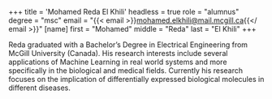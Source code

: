 +++
title = 'Mohamed Reda El Khili'
headless = true
role = "alumnus"
degree = "msc"
email = "{{< email >}}mohamed.elkhili@mail.mcgill.ca{{</ email >}}"
[name]
    first = "Mohamed"
    middle = "Reda"
    last = "El Khili"
+++

Reda graduated with a Bachelor’s Degree in Electrical Engineering from McGill University (Canada). His research interests include several applications of Machine Learning in real world systems and more specifically in the biological and medical fields. Currently his research focuses on the implication of differentially expressed biological molecules in different diseases. 
